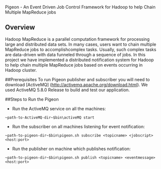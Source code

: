 Pigeon - An Event Driven Job Control Framework for Hadoop to help Chain Multiple MapReduce jobs

## Overview
Hadoop MapReduce is a parallel computation framework for processing large and distributed data sets. 
In many cases, users want to chain multiple MapReduce jobs to accomplishcomplex tasks. 
Usually, such complex tasks are data-driven with data funneled through a sequence of jobs. 
In this project we have implemented a distributed notification system for Hadoop to help chain
multiple MapReduce jobs based on events occurring in Hadoop cluster.

##Prerequisites
To run Pigeon publisher and subscriber you will need to download [ActiveMQ] (http://activemq.apache.org/download.html). 
We used ActiveMQ 5.8.0 Release to build and test our application.

##Steps to Run the Pigeon

* Run the ActiveMQ service on all the machines: 

`~path-to-ActiveMQ-dir~$bin\activeMQ start`

* Run the subscriber on all machines listening for event notification: 

`~path-to-pigeon-dir~$bin\pigeon.sh subscribe <topicname> <jobscript> <host:port>`

* Run the publisher on machine which publishes notification:

`~path-to-pigeon-dir~$bin\pigeon.sh publish <topicname> <eventmessage> <host:port>`
